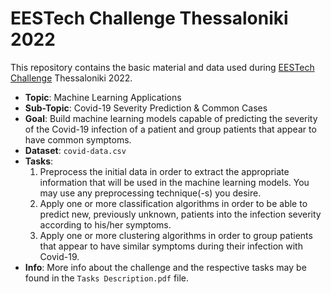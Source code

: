 # EESTech Challenge Thessaloniki 2022
This repository contains the basic material and data used during [EESTech Challenge](https://eestechchallenge.eestec.net/) Thessaloniki 2022.</br>

- <b>Topic</b>: Machine Learning Applications
- <b>Sub-Topic</b>: Covid-19 Severity Prediction & Common Cases
- <b>Goal</b>: Build machine learning models capable of predicting the severity of the Covid-19 infection of a patient and group patients that appear to have common symptoms.
- <b>Dataset</b>: `covid-data.csv`
- <b>Tasks</b>:
	1. Preprocess the initial data in order to extract the appropriate information that will be used in the machine learning models. You may use any preprocessing technique(-s) you desire.
	2. Apply one or more classification algorithms in order to be able to predict new, previously unknown, patients into the infection severity according to his/her symptoms.
	3. Apply one or more clustering algorithms in order to group patients that appear to have similar symptoms during their infection with Covid-19.
- <b>Info</b>: More info about the challenge and the respective tasks may be found in the `Tasks Description.pdf` file.